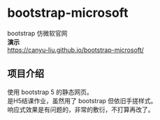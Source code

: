 # bootstrap-microsoft
 bootstrap 仿微软官网  
 **演示**  
 https://canyu-liu.github.io/bootstrap-microsoft/ 

 ## 项目介绍
 使用 bootstrap 5 的静态网页。  
 是H5结课作业，虽然用了 bootstrap 但依旧手搓样式。  
 响应式效果是有问题的，非常的敷衍，不打算再改了。 

